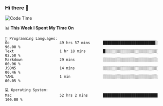 ### Hi there 👋

<!--
**CrazyCollin/crazycollin** is a ✨ _special_ ✨ repository because its `README.md` (this file) appears on your GitHub profile.

Here are some ideas to get you started:

- 🔭 I’m currently working on ...
- 🌱 I’m currently learning ...
- 👯 I’m looking to collaborate on ...
- 🤔 I’m looking for help with ...
- 💬 Ask me about ...
- 📫 How to reach me: ...
- 😄 Pronouns: ...
- ⚡ Fun fact: ...
-->

<!--START_SECTION:waka-->
![Code Time](http://img.shields.io/badge/Code%20Time-5%2C080%20hrs%207%20mins-blue)

📊 **This Week I Spent My Time On** 

```text
💬 Programming Languages: 
Go                       49 hrs 57 mins      ████████████████████████░   96.00 % 
Text                     1 hr 18 mins        █░░░░░░░░░░░░░░░░░░░░░░░░   02.50 % 
Markdown                 29 mins             ░░░░░░░░░░░░░░░░░░░░░░░░░   00.96 % 
JSON5                    14 mins             ░░░░░░░░░░░░░░░░░░░░░░░░░   00.46 % 
YAML                     1 min               ░░░░░░░░░░░░░░░░░░░░░░░░░   00.05 % 

💻 Operating System: 
Mac                      52 hrs 2 mins       █████████████████████████   100.00 % 
```


<!--END_SECTION:waka-->
